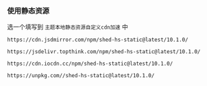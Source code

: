 ### 使用静态资源

选一个填写到 `主题本地静态资源自定义cdn加速` 中

```
https://cdn.jsdmirror.com/npm/shed-hs-static@latest/10.1.0/
```

```
https://jsdelivr.topthink.com/npm/shed-hs-static@latest/10.1.0/
```

```
https://cdn.iocdn.cc/npm/shed-hs-static@latest/10.1.0/
```

```
https://unpkg.com//shed-hs-static@latest/10.1.0/
```